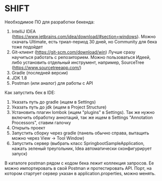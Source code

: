 # SHIFT

Необходимое ПО для разработки бекенда:

1. IntelliJ IDEA (https://www.jetbrains.com/idea/download/#section=windows). Можно скачать Ultimate, есть триал-период 30 дней, но Community для бека тоже подойдет
2. Git-клиент (https://git-scm.com/download/win) Лучше сразу научиться работать с репозиторием. Можно пользоваться Идеей, либо установить отдельный инструмент, например, SourceTree (https://www.sourcetreeapp.com/)
3. Gradle (последней версии)
4. JDK 1.8
5. Postman (или аналог) для работы с API

Как запустить бек в IDE:
1. Указать путь до gradle (ищем в Settings)
2. Указать путь до jdk (ищем в Project Structure)
3. Установить плагин lombok (ищем "plugins" в Settings). Так же нужно включить обработку аннотаций, так же ищем в Settings "Annotation Processors", ставим галочку
4. Открыть проект
5. Запустить сборку через gradle (панель обычно справа, вытащить можно через View -> Tool Window)
6. Запустить сервер (выбрать класс SpringbootSampleApplication, нажать зеленый треугольник, Idea автоматически сконфигурирует запуск)

В каталоге postman рядом с кодом бека лежит коллекция запросов. Ее можно импортировать в свой Postman и протестировать API.
Порт, на котором стартует сервер указан в application.properties, можно менять.